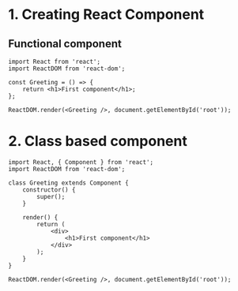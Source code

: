 # 1. Creating React Component

## Functional component

```
import React from 'react';
import ReactDOM from 'react-dom';

const Greeting = () => {
	return <h1>First component</h1>;
};

ReactDOM.render(<Greeting />, document.getElementById('root'));

```

# 2. Class based component

```
import React, { Component } from 'react';
import ReactDOM from 'react-dom';

class Greeting extends Component {
	constructor() {
		super();
	}

	render() {
		return (
			<div>
				<h1>First component</h1>
			</div>
		);
	}
}

ReactDOM.render(<Greeting />, document.getElementById('root'));
```

